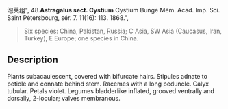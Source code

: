 泡荚组",
48.**Astragalus sect. Cystium** Cystium Bunge Mém. Acad. Imp. Sci. Saint Pétersbourg, sér. 7. 11(16): 113. 1868.",

> Six species: China, Pakistan, Russia; C Asia, SW Asia (Caucasus, Iran, Turkey), E Europe; one species in China.

## Description
Plants subacaulescent, covered with bifurcate hairs. Stipules adnate to petiole and connate behind stem. Racemes with a long peduncle. Calyx tubular. Petals violet. Legumes bladderlike inflated, grooved ventrally and dorsally, 2-locular; valves membranous.
